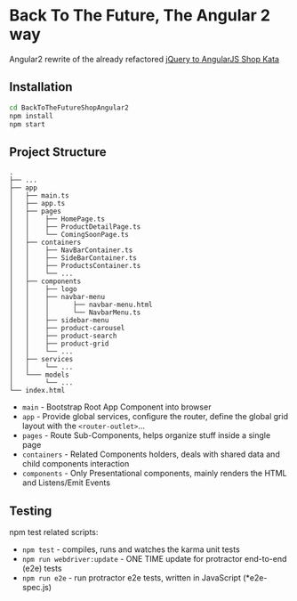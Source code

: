 # Back To The Future, The Angular 2 way

Angular2 rewrite of the already refactored [jQuery to AngularJS Shop Kata](https://github.com/ouadie-lahdioui/meetup-1-kata-Comment-manger-des-spaghetti-jQuery-avec-les-baguettes-magiques-Angular)

## Installation

```bash
cd BackToTheFutureShopAngular2
npm install
npm start
```

## Project Structure

    .
    ├── ...
    ├── app                    
    │   ├── main.ts          
    │   ├── app.ts        
    │   ├── pages
    │   │    ├── HomePage.ts
    │   │    ├── ProductDetailPage.ts
    │   │    └── ComingSoonPage.ts
    │   ├── containers               
    │   │    ├── NavBarContainer.ts
    │   │    ├── SideBarContainer.ts
    │   │    ├── ProductsContainer.ts
    │   │    └── ...
    │   ├── components               
    │   │    ├── logo
    │   │    ├── navbar-menu
    │   │    │      ├── navbar-menu.html
    │   │    │      └── NavbarMenu.ts
    │   │    ├── sidebar-menu
    │   │    ├── product-carousel
    │   │    ├── product-search
    │   │    ├── product-grid
    │   │    └── ...
    │   ├── services 
    │   │    └── ...
    │   └─── models 
    │        └── ...
    └── index.html
    
* `main` - Bootstrap Root App Component into browser
* `app` - Provide global services, configure the router, define the global grid layout with the `<router-outlet>`...
* `pages` - Route Sub-Components, helps organize stuff inside a single page
* `containers` - Related Components holders, deals with shared data and child components interaction
* `components` - Only Presentational components, mainly renders the HTML and Listens/Emit Events

## Testing

npm test related scripts:

* `npm test` - compiles, runs and watches the karma unit tests
* `npm run webdriver:update` - ONE TIME update for protractor end-to-end (e2e) tests
* `npm run e2e` - run protractor e2e tests, written in JavaScript (*e2e-spec.js)